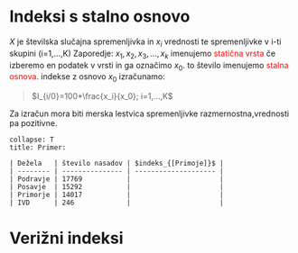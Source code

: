 # Indeksi s stalno osnovo
$X$ je številska slučajna spremenljivka in $x_i$ vrednosti te spremenljivke v i-ti skupini (i=1,...,K)
Zaporedje:
$x_1,x_2,x_3,...,x_k$  imenujemo <span style="color:red">statična vrsta</span>
če izberemo en podatek v vrsti in ga označimo $x_0$. to število imenujemo <span style="color:red">stalna osnova</span>.
indekse z osnovo $x_0$ izračunamo:
>$I_{i/0}=100*\frac{x_i}{x_0}; i=1,...,K$

Za izračun mora biti merska lestvica spremenljivke razmernostna,vrednosti pa pozitivne.
```ad-example
collapse: T
title: Primer:

| Dežela   | število nasadov | $indeks_{[Primoje]}$ |
| -------- | --------------- | -------------------- |
| Podravje | 17769           |                      |
| Posavje  | 15292           |                      |
| Primorje | 14017           |                      |
| IVD      | 246             |                      |
```
# Verižni indeksi

